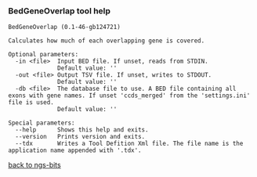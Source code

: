 ### BedGeneOverlap tool help
	BedGeneOverlap (0.1-46-gb124721)
	
	Calculates how much of each overlapping gene is covered.
	
	Optional parameters:
	  -in <file>  Input BED file. If unset, reads from STDIN.
	              Default value: ''
	  -out <file> Output TSV file. If unset, writes to STDOUT.
	              Default value: ''
	  -db <file>  The database file to use. A BED file containing all exons with gene names. If unset 'ccds_merged' from the 'settings.ini' file is used.
	              Default value: ''
	
	Special parameters:
	  --help      Shows this help and exits.
	  --version   Prints version and exits.
	  --tdx       Writes a Tool Defition Xml file. The file name is the application name appended with '.tdx'.
	
[back to ngs-bits](https://github.com/marc-sturm/ngs-bits)